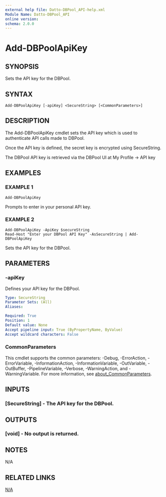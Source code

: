 ```yaml
---
external help file: Datto-DBPool_API-help.xml
Module Name: Datto-DBPool_API
online version:
schema: 2.0.0
---
```


# Add-DBPoolApiKey

## SYNOPSIS
Sets the API key for the DBPool.

## SYNTAX

```
Add-DBPoolApiKey [-apiKey] <SecureString> [<CommonParameters>]
```

## DESCRIPTION
The Add-DBPoolApiKey cmdlet sets the API key which is used to authenticate API calls made to DBPool.

Once the API key is defined, the secret key is encrypted using SecureString.

The DBPool API key is retrieved via the DBPool UI at My Profile -\> API key

## EXAMPLES

### EXAMPLE 1
```
Add-DBPoolApiKey
```

Prompts to enter in your personal API key.

### EXAMPLE 2
```
Add-DBPoolApiKey -ApiKey $secureString
Read-Host "Enter your DBPool API Key" -AsSecureString | Add-DBPoolApiKey
```

Sets the API key for the DBPool.

## PARAMETERS

### -apiKey
Defines your API key for the DBPool.

```yaml
Type: SecureString
Parameter Sets: (All)
Aliases:

Required: True
Position: 1
Default value: None
Accept pipeline input: True (ByPropertyName, ByValue)
Accept wildcard characters: False
```

### CommonParameters
This cmdlet supports the common parameters: -Debug, -ErrorAction, -ErrorVariable, -InformationAction, -InformationVariable, -OutVariable, -OutBuffer, -PipelineVariable, -Verbose, -WarningAction, and -WarningVariable. For more information, see [about_CommonParameters](http://go.microsoft.com/fwlink/?LinkID=113216).

## INPUTS

### [SecureString] - The API key for the DBPool.
## OUTPUTS

### [void] - No output is returned.
## NOTES
N/A

## RELATED LINKS

[N/A]()

